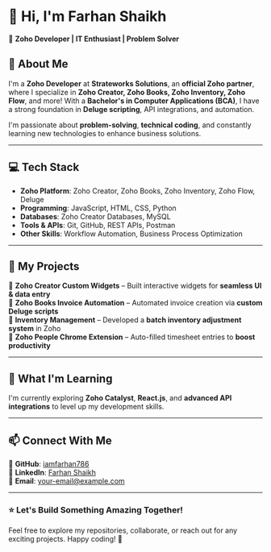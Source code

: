 # 👋 Hi, I'm Farhan Shaikh  

🚀 **Zoho Developer | IT Enthusiast | Problem Solver**  

## 🌟 About Me  
I'm a **Zoho Developer** at **Strateworks Solutions**, an **official Zoho partner**, where I specialize in **Zoho Creator, Zoho Books, Zoho Inventory, Zoho Flow**, and more! With a **Bachelor's in Computer Applications (BCA)**, I have a strong foundation in **Deluge scripting**, API integrations, and automation.  

I'm passionate about **problem-solving**, **technical coding**, and constantly learning new technologies to enhance business solutions.  

---

## 💻 Tech Stack  
- **Zoho Platform**: Zoho Creator, Zoho Books, Zoho Inventory, Zoho Flow, Deluge  
- **Programming**: JavaScript, HTML, CSS, Python  
- **Databases**: Zoho Creator Databases, MySQL  
- **Tools & APIs**: Git, GitHub, REST APIs, Postman  
- **Other Skills**: Workflow Automation, Business Process Optimization  

---

## 📌 My Projects  
🔹 **Zoho Creator Custom Widgets** – Built interactive widgets for **seamless UI & data entry**  
🔹 **Zoho Books Invoice Automation** – Automated invoice creation via **custom Deluge scripts**  
🔹 **Inventory Management** – Developed a **batch inventory adjustment system** in Zoho  
🔹 **Zoho People Chrome Extension** – Auto-filled timesheet entries to **boost productivity**  

---

## 🚀 What I'm Learning  
I'm currently exploring **Zoho Catalyst**, **React.js**, and **advanced API integrations** to level up my development skills.  

---

## 📫 Connect With Me  
🔗 **GitHub**: [iamfarhan786](https://github.com/iamfarhan786)  
🔗 **LinkedIn**: [Farhan Shaikh](https://www.linkedin.com/in/your-link-here)  
🔗 **Email**: your-email@example.com  

---

### ⭐ Let's Build Something Amazing Together!  
Feel free to explore my repositories, collaborate, or reach out for any exciting projects. Happy coding! 🚀  
